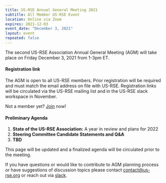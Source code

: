 ```yaml
---
title: US-RSE Annual General Meeting 2021
subtitle: All Member US-RSE Event
location: Online via Zoom
expires: 2021-12-03
event_date: "December 3, 2021"
layout: event
repeated: false
---
```


The second US-RSE Association Annual General Meeting (AGM) will take place on Friday December 3, 2021 from 1-3pm ET.

#### Registration link
The AGM is open to all US-RSE members.
Prior registration will be required and must match the email address on file with US-RSE. 
Registration links will be circulated via the US-RSE mailing list and in the US-RSE slack workspace in November.

Not a member yet? [Join](https://us-rse.org/join/) now!

#### Preliminary Agenda

1. **State of the US-RSE Association:** A year in review and plans for 2022
1. **Steering Committee Candidate Statements and Q&A**
1. **TBD**

This page will be updated and a finalized agenda will be circulated prior to the meeting.

If you have questions or would like to contribute to AGM planning process or have suggestions of discussion topics please contact contact@us-rse.org or reach out via [slack](https://usrse.slack.com/).
